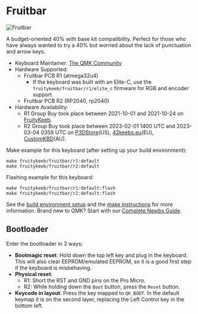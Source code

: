 # Fruitbar

![Fruitbar](https://i.imgur.com/MlJudRrh.jpeg)

A budget-oriented 40% with base kit compatibility. Perfect for those who have always wanted to try a 40% but worried about the lack of punctuation and arrow keys.

* Keyboard Maintainer: [The QMK Community](https://github.com/qmk)
* Hardware Supported:
  * Fruitbar PCB R1 (atmega32u4)
    * If the keyboard was built with an Elite-C, use the `fruitykeeb/fruitbar/r1/elite_c` firmware for RGB and encoder support.
  * Fruitbar PCB R2 (RP2040, rp2040)
* Hardware Availability:
  * R1 Group Buy took place between 2021-10-01 and 2021-10-24 on [FruityKeeb](https://fruitykeeb.xyz/).
  * R2 Group Buy took place between 2023-02-01 1400 UTC and 2023-03-04 0359 UTC on [P3DStore](https://p3dstore.com)(US), [42keebs.eu](https://42keebs.eu)(EU), [CustomKBD](https://customkbd.com)(AU).

Make example for this keyboard (after setting up your build environment):

    make fruitykeeb/fruitbar/r1:default
    make fruitykeeb/fruitbar/r2:default

Flashing example for this keyboard:

    make fruitykeeb/fruitbar/r1:default:flash
    make fruitykeeb/fruitbar/r2:default:flash

See the [build environment setup](https://docs.qmk.fm/#/getting_started_build_tools) and the [make instructions](https://docs.qmk.fm/#/getting_started_make_guide) for more information. Brand new to QMK? Start with our [Complete Newbs Guide](https://docs.qmk.fm/#/newbs).

## Bootloader

Enter the bootloader in 3 ways:

* **Bootmagic reset**: Hold down the top left key and plug in the keyboard. This will also clear EEPROM/emulated EEPROM, so it is a good first step if the keyboard is misbehaving.
* **Physical reset**:
  - R1: Short the RST and GND pins on the Pro Micro.
  - R2: While holding down the `Boot` button, press the `Reset` button.
* **Keycode in layout**: Press the key mapped to `QK_BOOT`. In the default keymap it is on the second layer, replacing the Left Control key in the bottom left.
